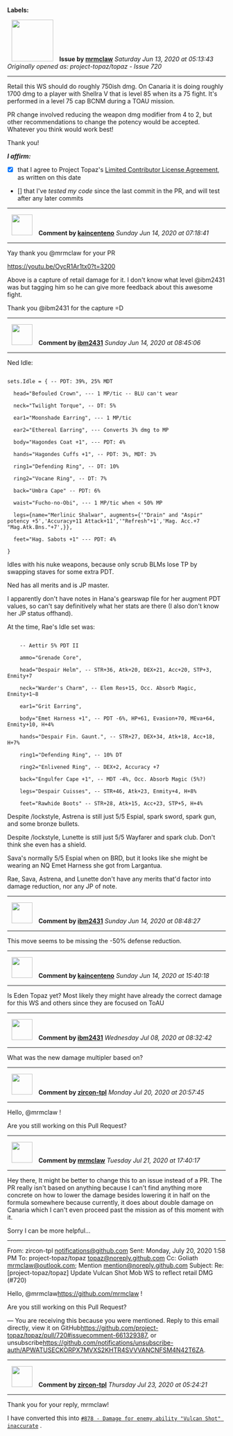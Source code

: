 **Labels:**



<a href="https://github.com/mrmclaw"><img src="https://avatars2.githubusercontent.com/u/65800658?v=4" width="96" height="96" hspace="10"></img></a> **Issue by [mrmclaw](https://github.com/mrmclaw)**
_Saturday Jun 13, 2020 at 05:13:43_
_Originally opened as: project-topaz/topaz - Issue 720_

----

Retail this WS should do roughly 750ish dmg. On Canaria it is doing roughly 1700 dmg to a player with Shellra V that is level 85 when its a 75 fight. It's performed in a level 75 cap BCNM during a TOAU mission. 

PR change involved reducing the weapon dmg modifier from 4 to 2, but other recommendations to change the potency would be accepted. Whatever you think would work best!

Thank you!

<!-- place 'x' mark between square [] brackets to affirm: -->
**_I affirm:_**
- [x] that I agree to Project Topaz's [Limited Contributor License Agreement](http://project-topaz.com/blob/release/CONTRIBUTOR_AGREEMENT.md), as written on this date
- [] that I've _tested my code_ since the last commit in the PR, and will test after any later commits




----
<a href="https://github.com/kaincenteno"><img src="https://avatars3.githubusercontent.com/u/26943220?v=4" width="48" height="48" hspace="10"></img></a> **Comment by [kaincenteno](https://github.com/kaincenteno)**
_Sunday Jun 14, 2020 at 07:18:41_

----

Yay thank you @mrmclaw for your PR

https://youtu.be/OycR1Ar1tx0?t=3200

Above is a capture of retail damage for it. I don't know what level @ibm2431  was but tagging him so he can give more feedback about this awesome fight.

Thank you @ibm2431  for the capture =D


----
<a href="https://github.com/ibm2431"><img src="https://avatars3.githubusercontent.com/u/13112942?v=4" width="48" height="48" hspace="10"></img></a> **Comment by [ibm2431](https://github.com/ibm2431)**
_Sunday Jun 14, 2020 at 08:45:06_

----

Ned Idle:
```
sets.Idle = { -- PDT: 39%, 25% MDT
  head="Befouled Crown", --- 1 MP/tic -- BLU can't wear
  neck="Twilight Torque", -- DT: 5%
  ear1="Moonshade Earring", --- 1 MP/tic
  ear2="Ethereal Earring", --- Converts 3% dmg to MP
  body="Hagondes Coat +1", --- PDT: 4%
  hands="Hagondes Cuffs +1", -- PDT: 3%, MDT: 3%
  ring1="Defending Ring", -- DT: 10%
  ring2="Vocane Ring", -- DT: 7%
  back="Umbra Cape" -- PDT: 6%
  waist="Fucho-no-Obi", --- 1 MP/tic when < 50% MP
  legs={name="Merlinic Shalwar", augments={'"Drain" and "Aspir" potency +5','Accuracy+11 Attack+11','"Refresh"+1','Mag. Acc.+7 "Mag.Atk.Bns."+7',}},
  feet="Hag. Sabots +1" --- PDT: 4%
}
```
Idles with his nuke weapons, because only scrub BLMs lose TP by swapping staves for some extra PDT.
Ned has all merits and is JP master.

I apparently don't have notes in Hana's gearswap file for her augment PDT values, so can't say definitively what her stats are there (I also don't know her JP status offhand).

At the time, Rae's Idle set was:
```
    -- Aettir 5% PDT II
    ammo="Grenade Core",
    head="Despair Helm", -- STR+36, Atk+20, DEX+21, Acc+20, STP+3, Enmity+7
    neck="Warder's Charm", -- Elem Res+15, Occ. Absorb Magic, Enmity+1~8
    ear1="Grit Earring",
    body="Emet Harness +1", -- PDT -6%, HP+61, Evasion+70, MEva+64, Enmity+10, H+4%
    hands="Despair Fin. Gaunt.", -- STR+27, DEX+34, Atk+18, Acc+18, H+7%
    ring1="Defending Ring", -- 10% DT
    ring2="Enlivened Ring", -- DEX+2, Accuracy +7
    back="Engulfer Cape +1", -- MDT -4%, Occ. Absorb Magic (5%?)
    legs="Despair Cuisses", -- STR+46, Atk+23, Enmity+4, H+8%
    feet="Rawhide Boots" -- STR+28, Atk+15, Acc+23, STP+5, H+4%
```

Despite /lockstyle, Astrena is still just 5/5 Espial, spark sword, spark gun, and some bronze bullets.
Despite /lockstyle, Lunette is still just 5/5 Wayfarer and spark club. Don't think she even has a shield.

Sava's normally 5/5 Espial when on BRD, but it looks like she might be wearing an NQ Emet Harness she got from Largantua.

Rae, Sava, Astrena, and Lunette don't have any merits that'd factor into damage reduction, nor any JP of note.


----
<a href="https://github.com/ibm2431"><img src="https://avatars3.githubusercontent.com/u/13112942?v=4" width="48" height="48" hspace="10"></img></a> **Comment by [ibm2431](https://github.com/ibm2431)**
_Sunday Jun 14, 2020 at 08:48:27_

----

This move seems to be missing the -50% defense reduction.


----
<a href="https://github.com/kaincenteno"><img src="https://avatars3.githubusercontent.com/u/26943220?v=4" width="48" height="48" hspace="10"></img></a> **Comment by [kaincenteno](https://github.com/kaincenteno)**
_Sunday Jun 14, 2020 at 15:40:18_

----

Is Eden Topaz yet? Most likely they might have already the correct damage for this WS and others since they are focused on ToAU


----
<a href="https://github.com/ibm2431"><img src="https://avatars3.githubusercontent.com/u/13112942?v=4" width="48" height="48" hspace="10"></img></a> **Comment by [ibm2431](https://github.com/ibm2431)**
_Wednesday Jul 08, 2020 at 08:32:42_

----

What was the new damage multipler based on?


----
<a href="https://github.com/zircon-tpl"><img src="https://avatars0.githubusercontent.com/u/60901633?v=4" width="48" height="48" hspace="10"></img></a> **Comment by [zircon-tpl](https://github.com/zircon-tpl)**
_Monday Jul 20, 2020 at 20:57:45_

----

Hello, @mrmclaw !

Are you still working on this Pull Request?


----
<a href="https://github.com/mrmclaw"><img src="https://avatars2.githubusercontent.com/u/65800658?v=4" width="48" height="48" hspace="10"></img></a> **Comment by [mrmclaw](https://github.com/mrmclaw)**
_Tuesday Jul 21, 2020 at 17:40:17_

----

Hey there,
      It might be better to change this to an issue instead of a PR. The PR really isn't based on anything because I can't find anything more concrete on how to lower the damage besides lowering it in half on the formula somewhere because currently, it does about double damage on Canaria which I can't even proceed past the mission as of this moment with it.

Sorry I can be more helpful...

________________________________
From: zircon-tpl <notifications@github.com>
Sent: Monday, July 20, 2020 1:58 PM
To: project-topaz/topaz <topaz@noreply.github.com>
Cc: Goliath <mrmclaw@outlook.com>; Mention <mention@noreply.github.com>
Subject: Re: [project-topaz/topaz] Update Vulcan Shot Mob WS to reflect retail DMG (#720)


Hello, @mrmclaw<https://github.com/mrmclaw> !

Are you still working on this Pull Request?

—
You are receiving this because you were mentioned.
Reply to this email directly, view it on GitHub<https://github.com/project-topaz/topaz/pull/720#issuecomment-661329387>, or unsubscribe<https://github.com/notifications/unsubscribe-auth/APWATUSECKORPX7MVXS2KHTR4SVVVANCNFSM4N42T6ZA>.



----
<a href="https://github.com/zircon-tpl"><img src="https://avatars0.githubusercontent.com/u/60901633?v=4" width="48" height="48" hspace="10"></img></a> **Comment by [zircon-tpl](https://github.com/zircon-tpl)**
_Thursday Jul 23, 2020 at 05:24:21_

----

Thank you for your reply, mrmclaw!

I have converted this into [`#878 - Damage for enemy ability "Vulcan Shot" inaccurate`](https://github.com/project-topaz/topaz/issues/878) .
